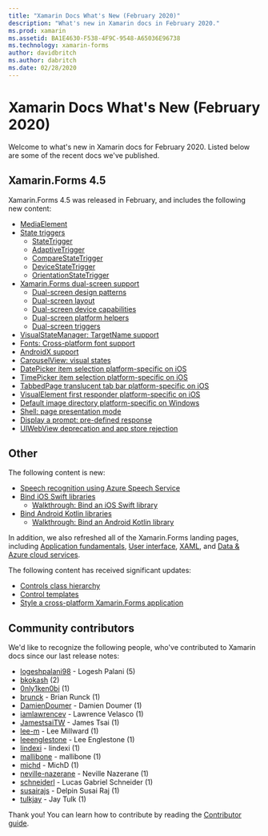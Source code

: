 ```yaml
---
title: "Xamarin Docs What's New (February 2020)"
description: "What's new in Xamarin docs in February 2020."
ms.prod: xamarin
ms.assetid: BA1E4630-F538-4F9C-9548-A65036E96738
ms.technology: xamarin-forms
author: davidbritch
ms.author: dabritch
ms.date: 02/28/2020
---
```


# Xamarin Docs What's New (February 2020)

Welcome to what's new in Xamarin docs for February 2020. Listed below are some of the recent docs we've published.

## Xamarin.Forms 4.5

Xamarin.Forms 4.5 was released in February, and includes the following new content:

- [MediaElement](~/xamarin-forms/user-interface/mediaelement.md)
- [State triggers](~/xamarin-forms/app-fundamentals/triggers.md#state-triggers)
  - [StateTrigger](~/xamarin-forms/app-fundamentals/triggers.md#state-trigger)
  - [AdaptiveTrigger](~/xamarin-forms/app-fundamentals/triggers.md#adaptive-trigger)
  - [CompareStateTrigger](~/xamarin-forms/app-fundamentals/triggers.md#compare-state-trigger)
  - [DeviceStateTrigger](~/xamarin-forms/app-fundamentals/triggers.md#device-state-trigger)
  - [OrientationStateTrigger](~/xamarin-forms/app-fundamentals/triggers.md#orientation-state-trigger)
- [Xamarin.Forms dual-screen support](~/xamarin-forms/app-fundamentals/dual-screen/index.md)
  - [Dual-screen design patterns](~/xamarin-forms/app-fundamentals/dual-screen/design-patterns.md)
  - [Dual-screen layout](~/xamarin-forms/app-fundamentals/dual-screen/twopaneview.md)
  - [Dual-screen device capabilities](~/xamarin-forms/app-fundamentals/dual-screen/dual-screen-info.md)
  - [Dual-screen platform helpers](~/xamarin-forms/app-fundamentals/dual-screen/dual-screen-helper.md)
  - [Dual-screen triggers](~/xamarin-forms/app-fundamentals/dual-screen/triggers.md)  
- [VisualStateManager: TargetName support](~/xamarin-forms/user-interface/visual-state-manager.md#set-state-on-multiple-elements)
- [Fonts: Cross-platform font support](~/xamarin-forms/user-interface/text/fonts.md#use-a-custom-font)
- [AndroidX support](~/xamarin-forms/platform/android/androidx-migration.md)
- [CarouselView: visual states](~/xamarin-forms/user-interface/carouselview/interaction.md#define-visual-states)
- [DatePicker item selection platform-specific on iOS](~/xamarin-forms/platform/ios/datepicker-selection.md)
- [TimePicker item selection platform-specific on iOS](~/xamarin-forms/platform/ios/timepicker-selection.md)
- [TabbedPage translucent tab bar platform-specific on iOS](~/xamarin-forms/platform/ios/tabbedpage-translucent-tabbar.md)
- [VisualElement first responder platform-specific on iOS](~/xamarin-forms/platform/ios/visualelement-first-responder.md)
- [Default image directory platform-specific on Windows](~/xamarin-forms/platform/windows/default-image-directory.md)
- [Shell: page presentation mode](~/xamarin-forms/app-fundamentals/shell/configuration.md#set-page-presentation-mode)
- [Display a prompt: pre-defined response](~/xamarin-forms/user-interface/pop-ups.md#display-a-prompt)
- [UIWebView deprecation and app store rejection](~/xamarin-forms/user-interface/webview.md#uiwebview-deprecation-and-app-store-rejection-itms-90809)

## Other

The following content is new:

- [Speech recognition using Azure Speech Service](~/xamarin-forms/data-cloud/azure-cognitive-services/speech-recognition.md)
- [Bind iOS Swift libraries](~/ios/platform/binding-swift/index.md)
  - [Walkthrough: Bind an iOS Swift library](~/ios/platform/binding-swift/walkthrough.md)
- [Bind Android Kotlin libraries](~/android/platform/binding-kotlin-library/index.md)
  - [Walkthrough: Bind an Android Kotlin library](~/android/platform/binding-kotlin-library/walkthrough.md)

In addition, we also refreshed all of the Xamarin.Forms landing pages, including [Application fundamentals](~/xamarin-forms/app-fundamentals/index.yml), [User interface](~/xamarin-forms/user-interface/index.yml), [XAML](~/xamarin-forms/xaml/index.yml), and [Data & Azure cloud services](~/xamarin-forms/data-cloud/index.yml).

The following content has received significant updates:

- [Controls class hierarchy](~/xamarin-forms/internals/class-hierarchy.md)
- [Control templates](~/xamarin-forms/app-fundamentals/templates/control-template.md)
- [Style a cross-platform Xamarin.Forms application](~/get-started/quickstarts/styling.md)

## Community contributors

We'd like to recognize the following people, who've contributed to Xamarin docs since our last release notes:

- [logeshpalani98](https://github.com/logeshpalani98) - Logesh Palani (5)
- [bkokash](https://github.com/bkokash) (2)
- [0nly1ken0bi](https://github.com/0nly1ken0bi) (1)
- [brunck](https://github.com/brunck) - Brian Runck (1)
- [DamienDoumer](https://github.com/DamienDoumer) - Damien Doumer (1)
- [iamlawrencev](https://github.com/iamlawrencev) - Lawrence Velasco (1)
- [JamestsaiTW](https://github.com/JamestsaiTW) - James Tsai (1)
- [lee-m](https://github.com/lee-m) - Lee Millward (1)
- [leeenglestone](https://github.com/leeenglestone) - Lee Englestone (1)
- [lindexi](https://github.com/lindexi) - lindexi (1)
- [mallibone](https://github.com/mallibone) - mallibone (1)
- [michd](https://github.com/michd) - MichD (1)
- [neville-nazerane](https://github.com/neville-nazerane) - Neville Nazerane (1)
- [schneiderl](https://github.com/schneiderl) - Lucas Gabriel Schneider (1)
- [susairajs](https://github.com/susairajs) - Delpin Susai Raj (1)
- [tulkjay](https://github.com/tulkjay) - Jay Tulk (1)

Thank you! You can learn how to contribute by reading the [Contributor guide](https://github.com/MicrosoftDocs/xamarin-docs/blob/live/CONTRIBUTING.md).
